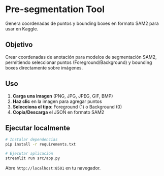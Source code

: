# Pre-segmentation Tool

Genera coordenadas de puntos y bounding boxes en formato SAM2 para usar en Kaggle.

## Objetivo

Crear coordenadas de anotación para modelos de segmentación SAM2, permitiendo seleccionar puntos (Foreground/Background) y bounding boxes directamente sobre imágenes.

## Uso

1. **Carga una imagen** (PNG, JPG, JPEG, GIF, BMP)
2. **Haz clic** en la imagen para agregar puntos
3. **Selecciona el tipo**: Foreground (1) o Background (0)
4. **Copia/Descarga** el JSON en formato SAM2

## Ejecutar localmente

```bash
# Instalar dependencias
pip install -r requirements.txt

# Ejecutar aplicación
streamlit run src/app.py
```

Abre `http://localhost:8501` en tu navegador.
